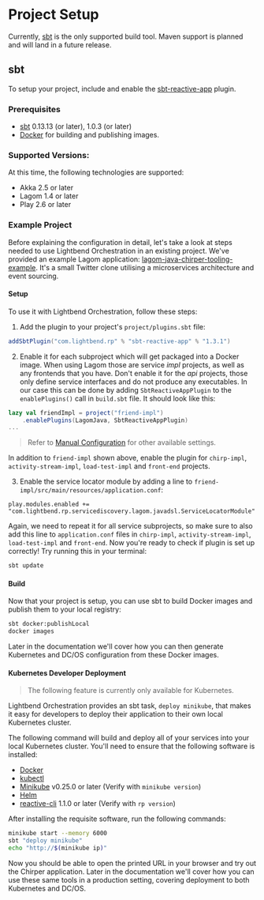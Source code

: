 # Project Setup

Currently, [sbt](http://www.scala-sbt.org/) is the only supported build tool. Maven support is planned and will land in a future release.

## sbt

To setup your project, include and enable the [sbt-reactive-app](https://github.com/lightbend/sbt-reactive-app) plugin.

### Prerequisites

* [sbt](http://www.scala-sbt.org/) 0.13.13 (or later), 1.0.3 (or later)
* [Docker](https://www.docker.com/) for building and publishing images.

### Supported Versions:

At this time, the following technologies are supported:

* Akka 2.5 or later
* Lagom 1.4 or later
* Play 2.6 or later

### Example Project

Before explaining the configuration in detail, let's take a look at steps needed to use Lightbend Orchestration in an existing project. We've provided an example Lagom application: [lagom-java-chirper-tooling-example](https://github.com/mitkus/lagom-java-chirper-tooling-example). It's a small Twitter clone utilising a microservices architecture and event sourcing.

#### Setup

To use it with Lightbend Orchestration, follow these steps:

1) Add the plugin to your project's `project/plugins.sbt` file:

```scala
addSbtPlugin("com.lightbend.rp" % "sbt-reactive-app" % "1.3.1")
```

2) Enable it for each subproject which will get packaged into a Docker image. When using Lagom those are service *impl* projects, as well as any frontends that you have. Don't enable it for the *api* projects, those only define service interfaces and do not produce any executables. In our case this can be done by adding `SbtReactiveAppPlugin` to the `enablePlugins()` call in `build.sbt` file. It should look like this:

```scala
lazy val friendImpl = project("friend-impl")
    .enablePlugins(LagomJava, SbtReactiveAppPlugin)
...
```

> Refer to [Manual Configuration](project-configuration.html#manual-configuration) for other available settings.

In addition to `friend-impl` shown above, enable the plugin for `chirp-impl`, `activity-stream-impl`, `load-test-impl` and `front-end` projects.

3) Enable the service locator module by adding a line to `friend-impl/src/main/resources/application.conf`:

```hocon
play.modules.enabled += "com.lightbend.rp.servicediscovery.lagom.javadsl.ServiceLocatorModule"
```

Again, we need to repeat it for all service subprojects, so make sure to also add this line to `application.conf` files in `chirp-impl`, `activity-stream-impl`, `load-test-impl` and `front-end`. Now you're ready to check if plugin is set up correctly! Try running this in your terminal:

```bash
sbt update
```

#### Build

Now that your project is setup, you can use sbt to build Docker images and publish them to your local registry:

```bash
sbt docker:publishLocal
docker images
```

Later in the documentation we'll cover how you can then generate Kubernetes and DC/OS configuration from these Docker images.

#### Kubernetes Developer Deployment

> The following feature is currently only available for Kubernetes.

Lightbend Orchestration provides an sbt task, `deploy minikube`, that makes it easy for developers to deploy their application to their own local Kubernetes cluster.

The following command will build and deploy all of your services into your local Kubernetes cluster. You'll need to ensure that the following software is installed:

* [Docker](https://www.docker.com/)
* [kubectl](https://kubernetes.io/docs/tasks/tools/install-kubectl)
* [Minikube](https://github.com/kubernetes/minikube) v0.25.0 or later (Verify with `minikube version`)
* [Helm](https://github.com/kubernetes/helm)
* [reactive-cli](https://developer.lightbend.com/docs/reactive-platform-tooling/latest/cli-installation.html#install-the-cli) 1.1.0 or later (Verify with `rp version`)

After installing the requisite software, run the following commands:

```bash
minikube start --memory 6000
sbt "deploy minikube"
echo "http://$(minikube ip)"
```

Now you should be able to open the printed URL in your browser and try out the Chirper application. Later in the documentation we'll cover how you can use these same tools in a production setting, covering deployment to both Kubernetes and DC/OS.
